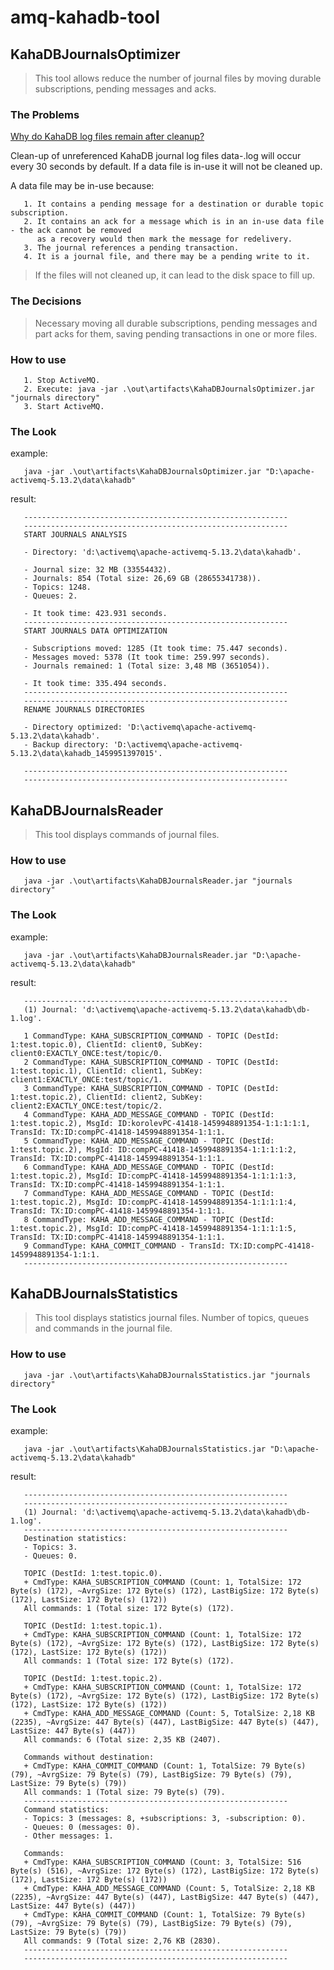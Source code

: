 # amq-kahadb-tool

## KahaDBJournalsOptimizer

> This tool allows reduce the number of journal files by moving durable subscriptions, pending messages and acks.

### The Problems

[Why do KahaDB log files remain after cleanup?](http://activemq.apache.org/why-do-kahadb-log-files-remain-after-cleanup.html)

Clean-up of unreferenced KahaDB journal log files data-<id>.log will occur every 30 seconds by default. If a data file is in-use it will not be cleaned up.

A data file may be in-use because:

```
   1. It contains a pending message for a destination or durable topic subscription.
   2. It contains an ack for a message which is in an in-use data file - the ack cannot be removed 
      as a recovery would then mark the message for redelivery.
   3. The journal references a pending transaction.
   4. It is a journal file, and there may be a pending write to it.
```

> If the files will not cleaned up, it can lead to the disk space to fill up.

### The Decisions

> Necessary moving all durable subscriptions, pending messages and part acks for them, saving pending transactions in one or more files.

### How to use

```
   1. Stop ActiveMQ.
   2. Execute: java -jar .\out\artifacts\KahaDBJournalsOptimizer.jar "journals directory"
   3. Start ActiveMQ.
```

### The Look

example:

```
   java -jar .\out\artifacts\KahaDBJournalsOptimizer.jar "D:\apache-activemq-5.13.2\data\kahadb"
```

result:
```
   -----------------------------------------------------------
   -----------------------------------------------------------
   START JOURNALS ANALYSIS

   - Directory: 'd:\activemq\apache-activemq-5.13.2\data\kahadb'.

   - Journal size: 32 MB (33554432).
   - Journals: 854 (Total size: 26,69 GB (28655341738)).
   - Topics: 1248.
   - Queues: 2.

   - It took time: 423.931 seconds.
   -----------------------------------------------------------
   START JOURNALS DATA OPTIMIZATION

   - Subscriptions moved: 1285 (It took time: 75.447 seconds).
   - Messages moved: 5378 (It took time: 259.997 seconds).
   - Journals remained: 1 (Total size: 3,48 MB (3651054)).

   - It took time: 335.494 seconds.
   -----------------------------------------------------------
   -----------------------------------------------------------
   RENAME JOURNALS DIRECTORIES

   - Directory optimized: 'D:\activemq\apache-activemq-5.13.2\data\kahadb'.
   - Backup directory: 'D:\activemq\apache-activemq-5.13.2\data\kahadb_1459951397015'.

   -----------------------------------------------------------
   -----------------------------------------------------------
```

## KahaDBJournalsReader

> This tool displays commands of journal files.

### How to use

```
   java -jar .\out\artifacts\KahaDBJournalsReader.jar "journals directory"
```

### The Look

example:

```
   java -jar .\out\artifacts\KahaDBJournalsReader.jar "D:\apache-activemq-5.13.2\data\kahadb"
```

result:

```
   -----------------------------------------------------------
   (1) Journal: 'd:\activemq\apache-activemq-5.13.2\data\kahadb\db-1.log'.

   1 CommandType: KAHA_SUBSCRIPTION_COMMAND - TOPIC (DestId: 1:test.topic.0), ClientId: client0, SubKey: client0:EXACTLY_ONCE:test/topic/0.
   2 CommandType: KAHA_SUBSCRIPTION_COMMAND - TOPIC (DestId: 1:test.topic.1), ClientId: client1, SubKey: client1:EXACTLY_ONCE:test/topic/1.
   3 CommandType: KAHA_SUBSCRIPTION_COMMAND - TOPIC (DestId: 1:test.topic.2), ClientId: client2, SubKey: client2:EXACTLY_ONCE:test/topic/2.
   4 CommandType: KAHA_ADD_MESSAGE_COMMAND - TOPIC (DestId: 1:test.topic.2), MsgId: ID:korolevPC-41418-1459948891354-1:1:1:1:1, TransId: TX:ID:compPC-41418-1459948891354-1:1:1.
   5 CommandType: KAHA_ADD_MESSAGE_COMMAND - TOPIC (DestId: 1:test.topic.2), MsgId: ID:compPC-41418-1459948891354-1:1:1:1:2, TransId: TX:ID:compPC-41418-1459948891354-1:1:1.
   6 CommandType: KAHA_ADD_MESSAGE_COMMAND - TOPIC (DestId: 1:test.topic.2), MsgId: ID:compPC-41418-1459948891354-1:1:1:1:3, TransId: TX:ID:compPC-41418-1459948891354-1:1:1.
   7 CommandType: KAHA_ADD_MESSAGE_COMMAND - TOPIC (DestId: 1:test.topic.2), MsgId: ID:compPC-41418-1459948891354-1:1:1:1:4, TransId: TX:ID:compPC-41418-1459948891354-1:1:1.
   8 CommandType: KAHA_ADD_MESSAGE_COMMAND - TOPIC (DestId: 1:test.topic.2), MsgId: ID:compPC-41418-1459948891354-1:1:1:1:5, TransId: TX:ID:compPC-41418-1459948891354-1:1:1.
   9 CommandType: KAHA_COMMIT_COMMAND - TransId: TX:ID:compPC-41418-1459948891354-1:1:1.
   -----------------------------------------------------------
```

## KahaDBJournalsStatistics

> This tool displays statistics journal files. Number of topics, queues and commands in the journal file.

### How to use

```
   java -jar .\out\artifacts\KahaDBJournalsStatistics.jar "journals directory"
```

### The Look

example:

```
   java -jar .\out\artifacts\KahaDBJournalsStatistics.jar "D:\apache-activemq-5.13.2\data\kahadb"
```

result:

```
   -----------------------------------------------------------
   -----------------------------------------------------------
   (1) Journal: 'd:\activemq\apache-activemq-5.13.2\data\kahadb\db-1.log'.
   -----------------------------------------------------------
   Destination statistics:
   - Topics: 3.
   - Queues: 0.

   TOPIC (DestId: 1:test.topic.0).
   + CmdType: KAHA_SUBSCRIPTION_COMMAND (Count: 1, TotalSize: 172 Byte(s) (172), ~AvrgSize: 172 Byte(s) (172), LastBigSize: 172 Byte(s) (172), LastSize: 172 Byte(s) (172))
   All commands: 1 (Total size: 172 Byte(s) (172).

   TOPIC (DestId: 1:test.topic.1).
   + CmdType: KAHA_SUBSCRIPTION_COMMAND (Count: 1, TotalSize: 172 Byte(s) (172), ~AvrgSize: 172 Byte(s) (172), LastBigSize: 172 Byte(s) (172), LastSize: 172 Byte(s) (172))
   All commands: 1 (Total size: 172 Byte(s) (172).

   TOPIC (DestId: 1:test.topic.2).
   + CmdType: KAHA_SUBSCRIPTION_COMMAND (Count: 1, TotalSize: 172 Byte(s) (172), ~AvrgSize: 172 Byte(s) (172), LastBigSize: 172 Byte(s) (172), LastSize: 172 Byte(s) (172))
   + CmdType: KAHA_ADD_MESSAGE_COMMAND (Count: 5, TotalSize: 2,18 KB (2235), ~AvrgSize: 447 Byte(s) (447), LastBigSize: 447 Byte(s) (447), LastSize: 447 Byte(s) (447))
   All commands: 6 (Total size: 2,35 KB (2407).

   Commands without destination:
   + CmdType: KAHA_COMMIT_COMMAND (Count: 1, TotalSize: 79 Byte(s) (79), ~AvrgSize: 79 Byte(s) (79), LastBigSize: 79 Byte(s) (79), LastSize: 79 Byte(s) (79))
   All commands: 1 (Total size: 79 Byte(s) (79).
   -----------------------------------------------------------
   Command statistics:
   - Topics: 3 (messages: 8, +subscriptions: 3, -subscription: 0).
   - Queues: 0 (messages: 0).
   - Other messages: 1.

   Commands:
   + CmdType: KAHA_SUBSCRIPTION_COMMAND (Count: 3, TotalSize: 516 Byte(s) (516), ~AvrgSize: 172 Byte(s) (172), LastBigSize: 172 Byte(s) (172), LastSize: 172 Byte(s) (172))
   + CmdType: KAHA_ADD_MESSAGE_COMMAND (Count: 5, TotalSize: 2,18 KB (2235), ~AvrgSize: 447 Byte(s) (447), LastBigSize: 447 Byte(s) (447), LastSize: 447 Byte(s) (447))
   + CmdType: KAHA_COMMIT_COMMAND (Count: 1, TotalSize: 79 Byte(s) (79), ~AvrgSize: 79 Byte(s) (79), LastBigSize: 79 Byte(s) (79), LastSize: 79 Byte(s) (79))
   All commands: 9 (Total size: 2,76 KB (2830).
   -----------------------------------------------------------
   -----------------------------------------------------------
```